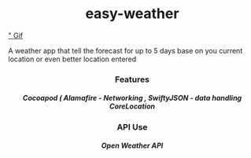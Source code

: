 <h1 align="center"> easy-weather</h1>


<a href="http://g.recordit.co/uu5Hzc9bB8.gif"/>" Gif </a>





A weather app that tell the forecast for up to 5 days base on you current location or even better location entered



<h3 align="center"> Features </h3>
<h5 align="center"> Cocoapod ( Alamafire - Networking , SwiftyJSON - data handling 
CoreLocation</h5>


<h3 align="center"> API Use </h3>
<h5 align="center"> Open Weather API </h5>


